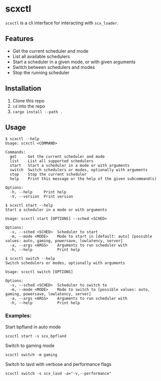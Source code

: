 # scxctl
`scxctl` is a cli interface for interacting with `scx_loader`.

## Features
- Get the current scheduler and mode
- List all available schedulers
- Start a scheduler in a given mode, or with given arguments
- Switch between schedulers and modes
- Stop the running scheduler

## Installation
1. Clone this repo
2. `cd` into the repo
3. `cargo install --path .`

## Usage
```
$ scxctl --help
Usage: scxctl <COMMAND>

Commands:
  get     Get the current scheduler and mode
  list    List all supported schedulers
  start   Start a scheduler in a mode or with arguments
  switch  Switch schedulers or modes, optionally with arguments
  stop    Stop the current scheduler
  help    Print this message or the help of the given subcommand(s)

Options:
  -h, --help     Print help
  -V, --version  Print version
```

```
$ scxctl start --help
Start a scheduler in a mode or with arguments

Usage: scxctl start [OPTIONS] --sched <SCHED>

Options:
  -s, --sched <SCHED>  Scheduler to start
  -m, --mode <MODE>    Mode to start in [default: auto] [possible values: auto, gaming, powersave, lowlatency, server]
  -a, --args <ARGS>    Arguments to run scheduler with
  -h, --help           Print help
```

```
$ scxctl switch --help
Switch schedulers or modes, optionally with arguments

Usage: scxctl switch [OPTIONS]

Options:
  -s, --sched <SCHED>  Scheduler to switch to
  -m, --mode <MODE>    Mode to switch to [possible values: auto, gaming, powersave, lowlatency, server]
  -a, --args <ARGS>    Arguments to run scheduler with
  -h, --help           Print help
```

### Examples:
Start bpfland in auto mode
```
scxctl start -s scx_bpfland
```

Switch to gaming mode
```
scxctl switch -m gaming
```

Switch to lavd with verbose and performance flags
```
scxctl switch -s scx_lavd -a="-v,--performance"
```
